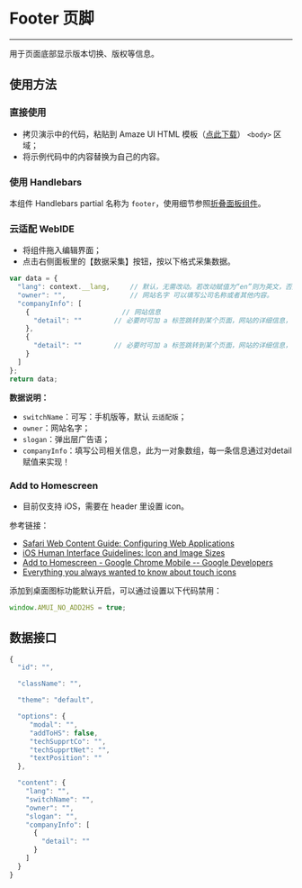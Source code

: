 # Footer 页脚
---

用于页面底部显示版本切换、版权等信息。

## 使用方法

### 直接使用

- 拷贝演示中的代码，粘贴到 Amaze UI HTML 模板（[点此下载](/getting-started)） `<body>` 区域；
- 将示例代码中的内容替换为自己的内容。

### 使用 Handlebars

本组件 Handlebars partial 名称为 `footer`，使用细节参照[折叠面板组件](/widgets/accordion)。

### 云适配 WebIDE

- 将组件拖入编辑界面；
- 点击右侧面板里的【数据采集】按钮，按以下格式采集数据。

```javascript
var data = {
  "lang": context.__lang,     // 默认，无需改动。若改动赋值为“en”则为英文，否则为中文！
  "owner": "",                // 网站名字 可以填写公司名称或者其他内容。
  "companyInfo": [
    {                       // 网站信息
      "detail": ""        // 必要时可加 a 标签跳转到某个页面，网站的详细信息，在页面中的footer部分就可以看到这里的文字
    },
    {
      "detail": ""        // 必要时可加 a 标签跳转到某个页面，网站的详细信息，在页面中的footer部分就可以看到这里的文字
    }
  ]
};
return data;
```

__数据说明：__

- `switchName`：可写：手机版等，默认 `云适配版`；
- `owner`：网站名字；
- `slogan`：弹出层广告语；
- `companyInfo`：填写公司相关信息，此为一对象数组，每一条信息通过对detail赋值来实现！

### Add to Homescreen

- 目前仅支持 iOS，需要在 header 里设置 icon。

参考链接：

- [Safari Web Content Guide: Configuring Web Applications](https://developer.apple.com/library/ios/documentation/AppleApplications/Reference/SafariWebContent/ConfiguringWebApplications/ConfiguringWebApplications.html)
- [iOS Human Interface Guidelines: Icon and Image Sizes](https://developer.apple.com/library/ios/documentation/UserExperience/Conceptual/MobileHIG/IconMatrix.html#//apple_ref/doc/uid/TP40006556-CH27-SW1)
- [Add to Homescreen - Google Chrome Mobile -- Google Developers](https://developers.google.com/chrome/mobile/docs/installtohomescreen)
- [Everything you always wanted to know about touch icons](http://mathiasbynens.be/notes/touch-icons)

添加到桌面图标功能默认开启，可以通过设置以下代码禁用：

```javascript
window.AMUI_NO_ADD2HS = true;
```

## 数据接口

```javascript
{
  "id": "",

  "className": "",

  "theme": "default",

  "options": {
     "modal": "",
     "addToHS": false,
     "techSupprtCo": "",
     "techSupprtNet": "",
     "textPosition": ""
  },

  "content": {
    "lang": "",
    "switchName": "",
    "owner": "",
    "slogan": "",
    "companyInfo": [
      {
        "detail": ""
      }
    ]
  }
}
```
